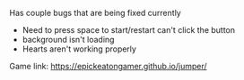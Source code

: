 Has couple bugs that are being fixed currently
 - Need to press space to start/restart can't click the button
 - background isn't loading
 - Hearts aren't working properly

Game link: https://epickeatongamer.github.io/jumper/
